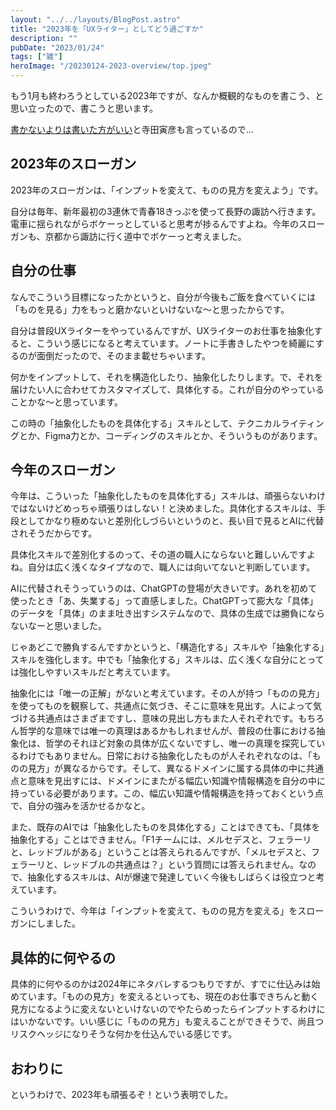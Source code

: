 ```yaml
---
layout: "../../layouts/BlogPost.astro"
title: "2023年を「UXライター」としてどう過ごすか"
description: ""
pubDate: "2023/01/24"
tags: ["雑"]
heroImage: "/20230124-2023-overview/top.jpeg"
---
```


もう1月も終わろうとしている2023年ですが、なんか概観的なものを書こう、と思い立ったので、書こうと思います。

[書かないよりは書いた方がいい](https://www.aozora.gr.jp/cards/000042/files/42165_16451.html#:~:text=%E4%B8%8B%E3%82%89%E3%81%AA%E3%81%84%E9%9A%8F%E7%AD%86%E3%81%A7%E3%82%82-,%E6%9B%B8%E3%81%8B%E3%81%AA%E3%81%84%E3%82%88%E3%82%8A%E3%81%AF%E6%9B%B8%E3%81%84%E3%81%9F%E6%96%B9%E3%81%8C%E3%81%84%E3%81%84,-%E3%82%88%E3%81%86%E3%81%AB%E3%82%82)と寺田寅彦も言っているので...

## 2023年のスローガン

2023年のスローガンは、「インプットを変えて、ものの見方を変えよう」です。

自分は毎年、新年最初の3連休で青春18きっぷを使って長野の諏訪へ行きます。電車に揺られながらボケーっとしていると思考が捗るんですよね。今年のスローガンも、京都から諏訪に行く道中でボケーっと考えました。

## 自分の仕事

なんでこういう目標になったかというと、自分が今後もご飯を食べていくには「ものを見る」力をもっと磨かないといけないな〜と思ったからです。

自分は普段UXライターをやっているんですが、UXライターのお仕事を抽象化すると、こういう感じになると考えています。ノートに手書きしたやつを綺麗にするのが面倒だったので、そのまま載せちゃいます。

何かをインプットして、それを構造化したり、抽象化したりします。で、それを届けたい人に合わせてカスタマイズして、具体化する。これが自分のやっていることかな〜と思っています。

この時の「抽象化したものを具体化する」スキルとして、テクニカルライティングとか、Figma力とか、コーディングのスキルとか、そういうものがあります。

## 今年のスローガン

今年は、こういった「抽象化したものを具体化する」スキルは、頑張らないわけではないけどめっちゃ頑張りはしない！と決めました。具体化するスキルは、手段としてかなり極めないと差別化しづらいというのと、長い目で見るとAIに代替されそうだからです。

具体化スキルで差別化するのって、その道の職人にならないと難しいんですよね。自分は広く浅くなタイプなので、職人には向いてないと判断しています。

AIに代替されそうっていうのは、ChatGPTの登場が大きいです。あれを初めて使ったとき「あ、失業する」って直感しました。ChatGPTって膨大な「具体」のデータを「具体」のまま吐き出すシステムなので、具体の生成では勝負にならないなーと思いました。

じゃあどこで勝負するんですかというと、「構造化する」スキルや「抽象化する」スキルを強化します。中でも「抽象化する」スキルは、広く浅くな自分にとっては強化しやすいスキルだと考えています。

抽象化には「唯一の正解」がないと考えています。その人が持つ「ものの見方」を使ってものを観察して、共通点に気づき、そこに意味を見出す。人によって気づける共通点はさまざまですし、意味の見出し方もまた人それぞれです。もちろん哲学的な意味では唯一の真理はあるかもしれませんが、普段の仕事における抽象化は、哲学のそれほど対象の具体が広くないですし、唯一の真理を探究しているわけでもありません。日常における抽象化したものが人それぞれなのは、「ものの見方」が異なるからです。そして、異なるドメインに属する具体の中に共通点と意味を見出すには、ドメインにまたがる幅広い知識や情報構造を自分の中に持っている必要があります。この、幅広い知識や情報構造を持っておくという点で、自分の強みを活かせるかなと。

また、既存のAIでは「抽象化したものを具体化する」ことはできても、「具体を抽象化する」ことはできません。「F1チームには、メルセデスと、フェラーリと、レッドブルがある」ということは答えられるんですが、「メルセデスと、フェラーリと、レッドブルの共通点は？」という質問には答えられません。なので、抽象化するスキルは、AIが爆速で発達していく今後もしばらくは役立つと考えています。

こういうわけで、今年は「インプットを変えて、ものの見方を変える」をスローガンにしました。

## 具体的に何やるの

具体的に何やるのかは2024年にネタバレするつもりですが、すでに仕込みは始めています。「ものの見方」を変えるといっても、現在のお仕事できちんと動く見方になるように変えないといけないのでやたらめったらインプットするわけにはいかないです。いい感じに「ものの見方」も変えることができそうで、尚且つリスクヘッジになりそうな何かを仕込んでいる感じです。

## おわりに

というわけで、2023年も頑張るぞ！という表明でした。


